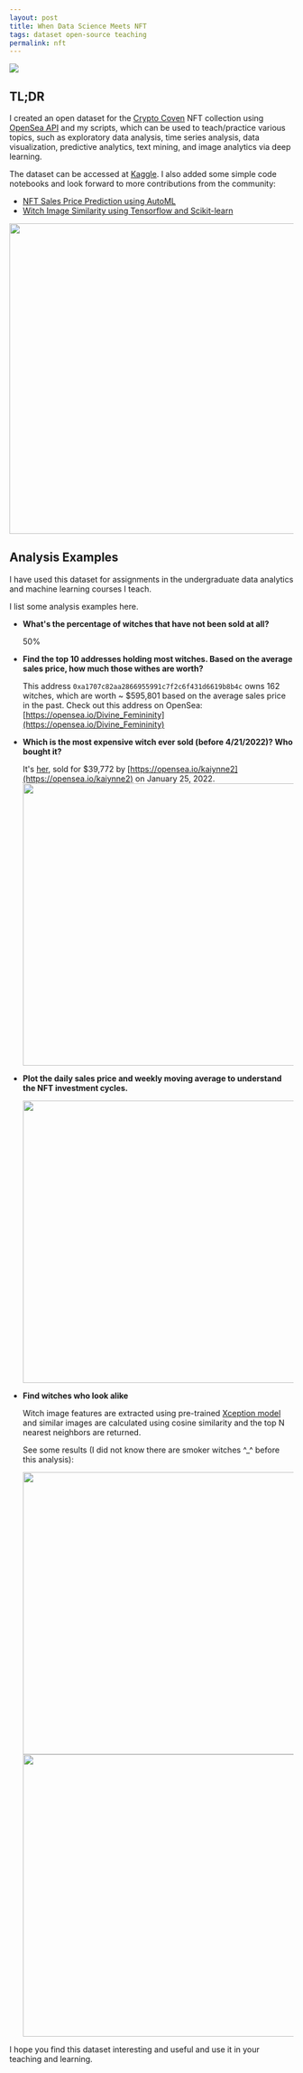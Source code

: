 ```yaml
---
layout: post
title: When Data Science Meets NFT
tags: dataset open-source teaching
permalink: nft
---
```


<img class="mx-auto" src="https://user-images.githubusercontent.com/595772/164983138-f011ad3e-bec9-4245-9711-e6fda74df441.png">

## TL;DR 

I created an open dataset for the [Crypto Coven](https://www.cryptocoven.xyz/) NFT collection using [OpenSea API](https://docs.opensea.io/reference/api-overview) and my scripts, which can be used to teach/practice various topics, such as exploratory data analysis, time series analysis, data visualization, predictive analytics, text mining, and image analytics via deep learning.

The dataset can be accessed at [Kaggle](https://www.kaggle.com/datasets/harrywang/crypto-coven). I also added some simple code notebooks and look forward to more contributions from the community:
- [NFT Sales Price Prediction using AutoML](https://www.kaggle.com/code/harrywang/nft-sales-price-prediction-using-automl)
- [Witch Image Similarity using Tensorflow and Scikit-learn](https://www.kaggle.com/code/harrywang/witch-image-similarity)

<img class="mx-auto" width='550' src="https://user-images.githubusercontent.com/595772/164979075-b5e3d317-ea8c-462a-b651-34a41a132ce8.png">


## Analysis Examples

I have used this dataset for assignments in the undergraduate data analytics and machine learning courses I teach. 

I list some analysis examples here.

- **What's the percentage of witches that have not been sold at all?**

    50%

- **Find the top 10 addresses holding most witches. Based on the average sales price, how much those withes are worth?**

    This address `0xa1707c82aa2866955991c7f2c6f431d6619b8b4c` owns 162 witches, which are worth ~ $595,801 based on the average sales price in the past. Check out this address on OpenSea: [https://opensea.io/Divine_Femininity](https://opensea.io/Divine_Femininity)
- **Which is the most expensive witch ever sold (before 4/21/2022)? Who bought it?**

    It's [her](https://www.cryptocoven.xyz/witches/7496), sold for $39,772 by [https://opensea.io/kaiynne2](https://opensea.io/kaiynne2) on January 25, 2022.
    <img class="mx-auto" width='500' src="https://user-images.githubusercontent.com/595772/164984725-8551f01c-2d69-48e7-b376-37cce77c921d.png">
- **Plot the daily sales price and weekly moving average to understand the NFT investment cycles.**

    <img class="mx-auto" width='500' src="https://user-images.githubusercontent.com/595772/164984944-d7eaab2a-6701-45ef-b435-0c4e026c63c6.png">

- **Find witches who look alike**

    Witch image features are extracted using pre-trained [Xception model](https://keras.io/api/applications/xception/) and similar images are calculated using cosine similarity and the top N nearest neighbors are returned. 

    See some results (I did not know there are smoker witches ^_^ before this analysis):

    <img class="mx-auto" width='500' src="https://user-images.githubusercontent.com/595772/164985141-1cb6395e-f22f-48f2-8e74-072946d3b702.png">
    <img class="mx-auto" width='500' src="https://user-images.githubusercontent.com/595772/164985142-e8bc5f3c-b20f-4538-b1a2-dd8a4aabccf0.png">

I hope you find this dataset interesting and useful and use it in your teaching and learning. 
